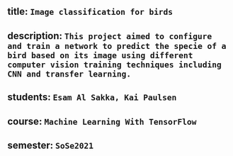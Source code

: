 ## title: `Image classification for birds`
## description: `This project aimed to configure and train a network to predict the specie of a bird based on its image using different computer vision training techniques including CNN and transfer learning.`
## students: `Esam Al Sakka, Kai Paulsen`
## course: `Machine Learning With TensorFlow`
## semester: `SoSe2021`



